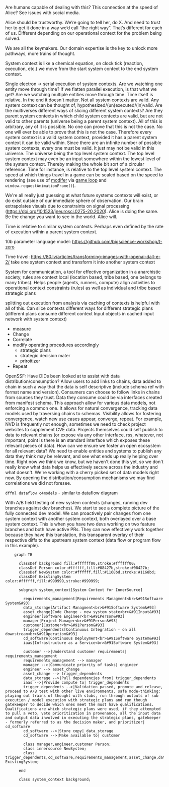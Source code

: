Are humans capable of dealing with this? This connection at the speed of Alice? See issues with social media.

Alice should be trustworthy. We’re going to tell her, do X. And need to trust her to get it done in a way we’d call “the right way”. That’s different for each of us. Different depending on our operational context for the problem being solved.

We are all the keymakers. Our domain expertise is the key to unlock more pathways, more trains of thought.

System context is like a chemical equation, on clock tick (reaction, execution, etc.) we move from the start system context to the end system context.

Single electron -> serial execution of system contexts. Are we watching one entity move through time? If we flatten parallel execution, is that what we get? Are we watching multiple entities move through time. Time itself is relative. In the end it doesn't matter. Not all system contexts are valid. Any system context can be thought of, hypothesized/(un)executed/(in)valid. Are the multiverses different ways of slicing different system contexts? Are they parent system contexts in which child system contexts are valid, but are not valid to other parents (universe being a parent system context). All of this is arbitrary, any of it is possible. No one can prove that this is not the case. No one will ever be able to prove that this is not the case. Therefore every system context is a valid system context, provided it has a parent system context it can be valid within. Since there are an infinite number of possible system contexts, every one must be valid. It just may not be valid in this universe. The universe being the top level system context. The top level system context may even be an input somewhere within the lowest level of the system context. Thereby making the whole bit sort of a circular reference. Time for instance, is relative to the top level system context. The speed at which things travel in a game can be scaled based on the speed to rendering (see use of [modifer](https://github.com/pdxjohnny/space/blob/b87d7ef49caec169f1f7432664e550f421a5d7de/sprite.js#L74-L77) via [game loop](https://github.com/pdxjohnny/space/blob/b87d7ef49caec169f1f7432664e550f421a5d7de/game.js#L106-L114) and `window.requestAnimationFrame()`).

We're all really just guessing at what future systems contexts will exist, or do exist outside of our immediate sphere of observation. Our brain extrapolates visuals due to constraints on signal processing (https://doi.org/10.1523/jneurosci.0275-20.2020). Alice is doing the same. Be the change you want to see in the world. Alice will.

Time is relative to similar system contexts. Perhaps even defined by the rate of execution within a parent system context.

10b parameter language model: https://github.com/bigscience-workshop/t-zero

Time travel: https://80.lv/articles/transforming-images-with-openai-dall-e-2/ take one system context and transform it into another system context

System for communication, a tool for effective organization in a anarchistic society, rules are context local (location based, tribe based, one belongs to many tribes). Helps people (agents, runners, compute) align activities to operational context constraints (rules) as well as individual and tribe based strategic plans

splitting out execution from analysis via caching of contexts is helpful with all of this. Can slice contexts different ways for different strategic plans (different plans consume different context Input objects in cached input network with system context)

- measure
- Change
- Correlate
- modify operating procedures accordingly
  - strategic plans
  - strategic decision mater
  - priroitizer
- Repeat

OpenSSF: Have DIDs been looked at to assist with data distribution/consumption? Allow users to add links to chains, data added to chain in such a way that the data is self descriptive (include schema ref with format name and version). Consumers can choose to follow links in chains from sources they trust. Data they consume could be via interfaces created from manifest schema. This approach allow for various data models, not enforcing a common one. It allows for natural convergence, tracking data models used by traversing chains to schemas. Visibility allows for fostering convergence, watch new use cases appear, converge, repeat. For example, NVD is frequently not enough, sometimes we need to check project websites to supplement CVE data. Projects themselves could self publish to data to relevant chains (or expose via any other interface, rss, whatever, not important, point is there is an standard interface which exposes these relevant pieces of data). How can we ensure we foster an open ecosystem for all relevant data? We need to enable entities and systems to publish any data they think may be relevant, and see what ends up really helping over time. Right now we think we know, but we haven't done this yet, so we don't really know what data helps us effectively secure across the industry and what doesn't. We're working with a cherry picked set of data models right now. By opening the distribution/consumption mechanisms we may find correlations we did not foresee.

`dffml dataflow c4models` - similar to dataflow diagram

With A/B field testing of new system contexts (changes, running dev branches against dev branches). We start to see a complete picture of the fully connected dev model. We can proactively pair changes from one system context with another system context, both overlayed over a base system context. This is when you have two devs working on two feature branches and both have active PRs. They can now effectively work together because they have this translation, this transparent overlay of their respective diffs to the upstream system context (data flow or program flow in this example).

```mermaid
    graph TB

      classDef background fill:#ffffff00,stroke:#ffffff00;
      classDef Person color:#ffffff,fill:#08427b,stroke:#08427b;
      classDef NewSystem color:#ffffff,fill:#1168bd,stroke:#1168bd;
      classDef ExistingSystem color:#ffffff,fill:#999999,stroke:#999999;

      subgraph system_context[System Context for InnerSource]

        requirements_management[Requirements Managment<br>&#91Software System&#93]
        data_storage[Artifact Managment<br>&#91Software System&#93]
        asset_change[Code Change - new system state<br>&#91Input&#93]
        engineer[Software Engineer<br>&#91Person&#93]
        manager[Project Manager<br>&#91Person&#93]
        customer[Customer<br>&#91Person&#93]
        trigger_dependents[Continuous Integration - on all downstream<br>&#91Operation&#93]
        cd_software[Continuous Deployment<br>&#91Software System&#93]
        iaas[Infrastructure as a Service<br>&#91Software System&#93]

        customer -->|Understand customer requirements| requirements_management
        requirements_management --> manager
        manager -->|Communicate priority of tasks| engineer
        engineer --> asset_change
        asset_change --> trigger_dependents
        data_storage -->|Pull dependencies from| trigger_dependents
        iaas -->|Provide compute to| trigger_dependents
        trigger_dependents -->|Validation passed, promote and release, proceed to A/B test with other live environments. safe mode-thinking: playing out trains of thought with stubs, run through outputs of sub execution / model execution with strategic plans and run though gatekeeper to decide which ones meet the must have qualifications. Qualifications are which strategic plans were used, if they attempted to pull a veto, veto prioritization in provenance, all the input data and output data involved in executing the strategic plans, gatekeeper - formerly referred to as the decision maker, and prioritizer| cd_software
        cd_software -->|Store copy| data_storage
        cd_software -->|Make available to| customer

        class manager,engineer,customer Person;
        class innersource NewSystem;
        class trigger_dependents,cd_software,requirements_management,asset_change,data_storage,iaas ExistingSystem;

      end

      class system_context background;
```